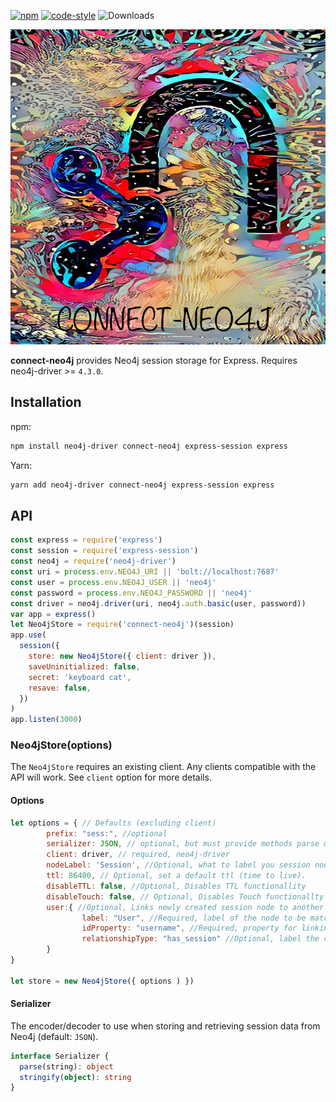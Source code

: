 [![npm](https://img.shields.io/npm/v/connect-neo4j.svg)](https://npmjs.com/package/connect-neo4j) [![code-style](https://img.shields.io/badge/code_style-prettier-ff69b4.svg)](https://gitter.im/jlongster/prettier) ![Downloads](https://img.shields.io/npm/dm/connect-neo4j.svg)

![connect-neo4j](https://github.com/MaxAndersson/connect-neo4j/blob/8006bc2fe81cadaf683a13947da0a6cd3c8adc9d/connect-neo4j.png)

**connect-neo4j** provides Neo4j session storage for Express. Requires neo4j-driver >= `4.3.0`.

## Installation

npm:

```sh
npm install neo4j-driver connect-neo4j express-session express
```

Yarn:

```sh
yarn add neo4j-driver connect-neo4j express-session express
```

## API

```js
const express = require('express')
const session = require('express-session')
const neo4j = require('neo4j-driver')
const uri = process.env.NEO4J_URI || 'bolt://localhost:7687'
const user = process.env.NEO4J_USER || 'neo4j'
const password = process.env.NEO4J_PASSWORD || 'neo4j'
const driver = neo4j.driver(uri, neo4j.auth.basic(user, password))
var app = express()
let Neo4jStore = require('connect-neo4j')(session)
app.use(
  session({
    store: new Neo4jStore({ client: driver }),
    saveUninitialized: false,
    secret: 'keyboard cat',
    resave: false,
  })
)
app.listen(3000)
```

### Neo4jStore(options)

The `Neo4jStore` requires an existing client. Any clients compatible with the API will work. See `client` option for more details.

#### Options

```js
let options = { // Defaults (excluding client)
        prefix: "sess:", //optional
        serializer: JSON, // optional, but must provide methods parse & stringify
        client: driver, // required, neo4j-driver
        nodeLabel: 'Session', //Optional, what to label you session nodes
        ttl: 86400, // Optional, set a default ttl (time to live).
        disableTTL: false, //Optional, Disables TTL functionallity
        disableTouch: false, // Optional, Disables Touch functionallty
        user:{ //Optional, Links newly created session node to another node within neo4j
                label: "User", //Required, label of the node to be matched
                idProperty: "username", //Required, property for linking user node, data should be supplied under the same key in session object
                relationshipType: "has_session" //Optional, label the created relationship will take
        }
}

let store = new Neo4jStore({ options ) })

```

#### Serializer

The encoder/decoder to use when storing and retrieving session data from Neo4j (default: `JSON`).

```ts
interface Serializer {
  parse(string): object
  stringify(object): string
}
```
